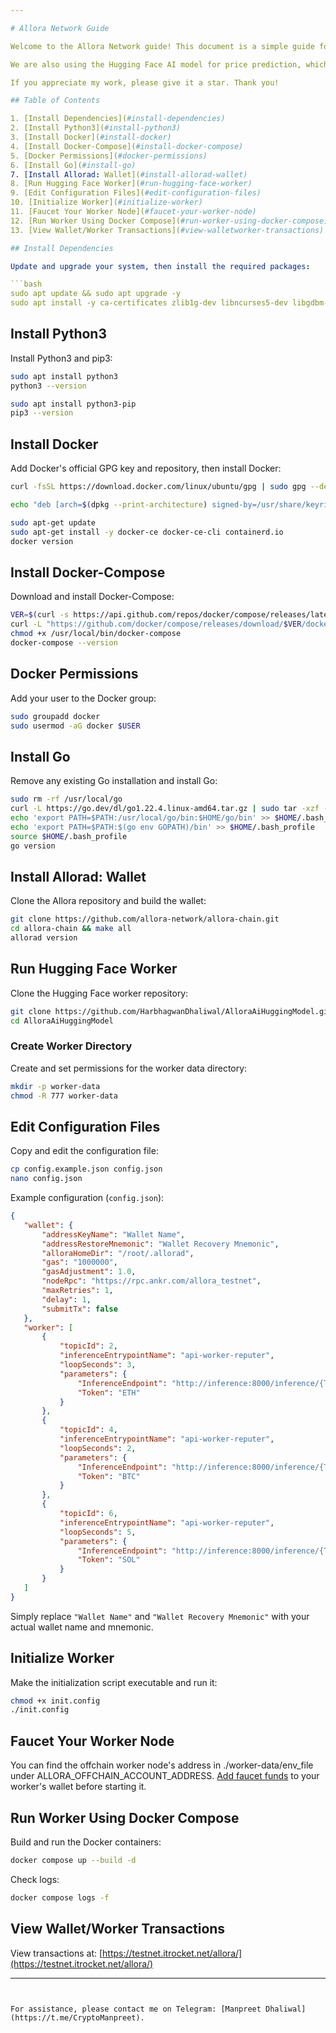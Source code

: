 ```yaml
---

# Allora Network Guide 

Welcome to the Allora Network guide! This document is a simple guide for running the Allora Worker node. I've updated the original code to use the `yfinance` Python library for better effectiveness, as the original code relied on the paid CoinGecko API, whereas `yfinance` is free to use. 

We are also using the Hugging Face AI model for price prediction, which is more effective and can help you earn more Allora Points.

If you appreciate my work, please give it a star. Thank you!

## Table of Contents

1. [Install Dependencies](#install-dependencies)
2. [Install Python3](#install-python3)
3. [Install Docker](#install-docker)
4. [Install Docker-Compose](#install-docker-compose)
5. [Docker Permissions](#docker-permissions)
6. [Install Go](#install-go)
7. [Install Allorad: Wallet](#install-allorad-wallet)
8. [Run Hugging Face Worker](#run-hugging-face-worker)
9. [Edit Configuration Files](#edit-configuration-files)
10. [Initialize Worker](#initialize-worker)
11. [Faucet Your Worker Node](#faucet-your-worker-node)
12. [Run Worker Using Docker Compose](#run-worker-using-docker-compose)
13. [View Wallet/Worker Transactions](#view-walletworker-transactions)

## Install Dependencies

Update and upgrade your system, then install the required packages:

```bash
sudo apt update && sudo apt upgrade -y
sudo apt install -y ca-certificates zlib1g-dev libncurses5-dev libgdbm-dev libnss3-dev curl git wget make jq build-essential pkg-config lsb-release libssl-dev libreadline-dev libffi-dev gcc screen unzip lz4
```

## Install Python3

Install Python3 and pip3:

```bash
sudo apt install python3
python3 --version

sudo apt install python3-pip
pip3 --version
```

## Install Docker

Add Docker's official GPG key and repository, then install Docker:

```bash
curl -fsSL https://download.docker.com/linux/ubuntu/gpg | sudo gpg --dearmor -o /usr/share/keyrings/docker-archive-keyring.gpg

echo "deb [arch=$(dpkg --print-architecture) signed-by=/usr/share/keyrings/docker-archive-keyring.gpg] https://download.docker.com/linux/ubuntu $(lsb_release -cs) stable" | sudo tee /etc/apt/sources.list.d/docker.list > /dev/null

sudo apt-get update
sudo apt-get install -y docker-ce docker-ce-cli containerd.io
docker version
```

## Install Docker-Compose

Download and install Docker-Compose:

```bash
VER=$(curl -s https://api.github.com/repos/docker/compose/releases/latest | grep tag_name | cut -d '"' -f 4)
curl -L "https://github.com/docker/compose/releases/download/$VER/docker-compose-$(uname -s)-$(uname -m)" -o /usr/local/bin/docker-compose
chmod +x /usr/local/bin/docker-compose
docker-compose --version
```

## Docker Permissions

Add your user to the Docker group:

```bash
sudo groupadd docker
sudo usermod -aG docker $USER
```

## Install Go

Remove any existing Go installation and install Go:

```bash
sudo rm -rf /usr/local/go
curl -L https://go.dev/dl/go1.22.4.linux-amd64.tar.gz | sudo tar -xzf - -C /usr/local
echo 'export PATH=$PATH:/usr/local/go/bin:$HOME/go/bin' >> $HOME/.bash_profile
echo 'export PATH=$PATH:$(go env GOPATH)/bin' >> $HOME/.bash_profile
source $HOME/.bash_profile
go version
```

## Install Allorad: Wallet

Clone the Allora repository and build the wallet:

```bash
git clone https://github.com/allora-network/allora-chain.git
cd allora-chain && make all
allorad version
```

## Run Hugging Face Worker

Clone the Hugging Face worker repository:

```bash
git clone https://github.com/HarbhagwanDhaliwal/AlloraAiHuggingModel.git
cd AlloraAiHuggingModel
```

### Create Worker Directory

Create and set permissions for the worker data directory:

```bash
mkdir -p worker-data
chmod -R 777 worker-data
```

## Edit Configuration Files

Copy and edit the configuration file:

```bash
cp config.example.json config.json
nano config.json
```

Example configuration (`config.json`):

```json
{
   "wallet": {
       "addressKeyName": "Wallet Name",
       "addressRestoreMnemonic": "Wallet Recovery Mnemonic",
       "alloraHomeDir": "/root/.allorad",
       "gas": "1000000",
       "gasAdjustment": 1.0,
       "nodeRpc": "https://rpc.ankr.com/allora_testnet",
       "maxRetries": 1,
       "delay": 1,
       "submitTx": false
   },
   "worker": [
       {
           "topicId": 2,
           "inferenceEntrypointName": "api-worker-reputer",
           "loopSeconds": 3,
           "parameters": {
               "InferenceEndpoint": "http://inference:8000/inference/{Token}",
               "Token": "ETH"
           }
       },
       {
           "topicId": 4,
           "inferenceEntrypointName": "api-worker-reputer",
           "loopSeconds": 2,
           "parameters": {
               "InferenceEndpoint": "http://inference:8000/inference/{Token}",
               "Token": "BTC"
           }
       },
       {
           "topicId": 6,
           "inferenceEntrypointName": "api-worker-reputer",
           "loopSeconds": 5,
           "parameters": {
               "InferenceEndpoint": "http://inference:8000/inference/{Token}",
               "Token": "SOL"
           }
       }
   ]
}
```

Simply replace `"Wallet Name"` and `"Wallet Recovery Mnemonic"` with your actual wallet name and mnemonic.

## Initialize Worker

Make the initialization script executable and run it:

```bash
chmod +x init.config
./init.config
```
## Faucet Your Worker Node

You can find the offchain worker node's address in ./worker-data/env_file under ALLORA_OFFCHAIN_ACCOUNT_ADDRESS. [Add faucet funds](https://faucet.testnet-1.testnet.allora.network/) to your worker's wallet before starting it.

## Run Worker Using Docker Compose

Build and run the Docker containers:

```bash
docker compose up --build -d
```

Check logs:

```bash
docker compose logs -f
```

## View Wallet/Worker Transactions

View transactions at: [https://testnet.itrocket.net/allora/](https://testnet.itrocket.net/allora/)

---
```


For assistance, please contact me on Telegram: [Manpreet Dhaliwal](https://t.me/CryptoManpreet).
